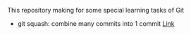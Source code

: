 This repository making for some special learning tasks of Git

- git squash: combine many commits into 1 commit [Link](git-squash-guide/git_squash_guide.md)